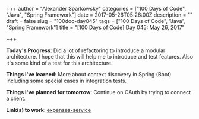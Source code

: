 +++
author = "Alexander Sparkowsky"
categories = ["100 Days of Code", "Java", "Spring Framework"]
date = 2017-05-26T05:26:00Z
description = ""
draft = false
slug = "100doc-day045"
tags = ["100 Days of Code", "Java", "Spring Framework"]
title = "[100 Days of Code] Day 045: May 26, 2017"

+++

**Today's Progress**: Did a lot of refactoring to introduce a modular architecture. I hope that this will help me to introduce and test features. Also it's some kind of a test for this architecture.

**Things I've learned**: More about context discovery in Spring (Boot) including some special cases in integration tests.

**Things I've planned for tomorrow**: Continue on OAuth by trying to connect a client.

**Link(s) to work**: [expenses-service](https://github.com/roamingthings/expenses-service/commit/e49882c8b4f64ad329de79440e13b48e70b5d0a1)

